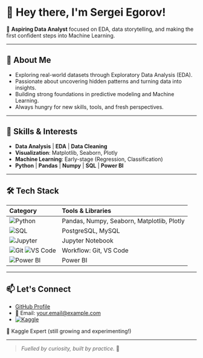 # 👋 Hey there, I'm Sergei Egorov!

🧠 **Aspiring Data Analyst** focused on EDA, data storytelling, and making the first confident steps into Machine Learning.

---

## 🧩 About Me
- Exploring real-world datasets through Exploratory Data Analysis (EDA).
- Passionate about uncovering hidden patterns and turning data into insights.
- Building strong foundations in predictive modeling and Machine Learning.
- Always hungry for new skills, tools, and fresh perspectives.

---

## 🧮 Skills & Interests
- **Data Analysis** | **EDA** | **Data Cleaning**
- **Visualization**: Matplotlib, Seaborn, Plotly
- **Machine Learning**: Early-stage (Regression, Classification)
- **Python** | **Pandas** | **Numpy** | **SQL** | **Power BI** 

---

## 🛠️ Tech Stack

| Category | Tools & Libraries |
| :--- | :--- |
| ![Python](https://img.shields.io/badge/Python-3776AB?style=for-the-badge&logo=python&logoColor=white) | Pandas, Numpy, Seaborn, Matplotlib, Plotly |
| ![SQL](https://img.shields.io/badge/SQL-336791?style=for-the-badge&logo=postgresql&logoColor=white) | PostgreSQL, MySQL |
| ![Jupyter](https://img.shields.io/badge/Jupyter-F37626?style=for-the-badge&logo=jupyter&logoColor=white) | Jupyter Notebook |
| ![Git](https://img.shields.io/badge/Git-F05032?style=for-the-badge&logo=git&logoColor=white) ![VS Code](https://img.shields.io/badge/VS%20Code-007ACC?style=for-the-badge&logo=visualstudiocode&logoColor=white) | Workflow: Git, VS Code |
| ![Power BI](https://img.shields.io/badge/Power%20BI-F2C811?style=for-the-badge&logo=powerbi&logoColor=black) | Power BI |

---

## 📫 Let's Connect
- [GitHub Profile](https://github.com/SergeiStanislavovich)
- 📩 Email: [your.email@example.com](sergeiegorovjob@gmail.com)
- [![Kaggle](https://img.shields.io/badge/Kaggle-Expert-blueviolet?style=for-the-badge&logo=kaggle)](https://www.kaggle.com/sergeistanislavovich)

🔹 Kaggle Expert (still growing and experimenting!)

---

> *Fuelled by curiosity, built by practice.* 🦍


